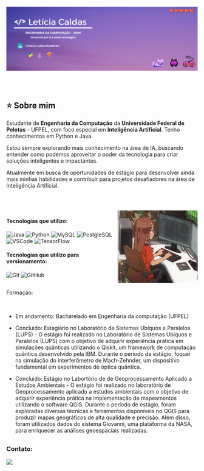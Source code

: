 <img align="center" src="capa02.png"><br>

<br>
<br>

## ⭐️ Sobre mim

Estudante de <b> Engenharia da Computação</b> da <b>Universidade Federal de Pelotas</b> - UFPEL, com foco especial em <b>Inteligência Artificial</b>. Tenho conhecimentos em Python e Java.

Estou sempre explorando mais conhecimento na área de IA, buscando entender como podemos aproveitar o poder da tecnologia para criar soluções inteligentes e impactantes.

Atualmente em busca de oportunidades de estágio para desenvolver ainda mais minhas habilidades e contribuir para projetos desafiadores na área de Inteligência Artificial.

#

<br>
<img align="right" alt="" height="190px" src="anime1.gif"/>

#### Tecnologias que utilizo:

![Java](https://img.shields.io/badge/-Java-white?style=flat&logo=Java&logoColor=007396&)
![Python](https://img.shields.io/badge/-Python-white?style=flat&logo=python)
![MySQL](https://img.shields.io/badge/-MySQL-white?style=flat&logo=mysql&logoColor=4479A1&)
![PostgleSQL](https://img.shields.io/badge/-PostgleSQL-white?style=flat&logo=Postgresql&logoColor=007396&)
![VSCode](https://img.shields.io/badge/-VSCode-white?style=flat&logo=visualstudiocode&logoColor=007ACC&)
![TensorFlow](https://img.shields.io/badge/-TensorFlow-white?style=flat&logo=tensorflow&logoColor=007)

#### Tecnologias que utilizo para versionamento:

![Git](https://img.shields.io/badge/-Git-white?style=flat&logo=Git&logoColor=F05032&)
![GitHub](https://img.shields.io/badge/-GitHub-white?style=flat&logo=GitHub&logoColor=181717&)

##

Formação:

<br>

-   Em andamento: Bacharelado em Engenharia da computação (UFPEL)
  
-   Concluido: Estagiário no Laboratório de Sistemas Ubíquos e Paralelos (LUPS) - O estágio foi realizado no Laboratório de Sistemas Ubíquos e Paralelos (LUPS) com o objetivo de adquirir experiência prática em simulações quânticas utilizando o Qiskit, um framework de computação quântica desenvolvido pela IBM. Durante o período de estágio, foquei na simulação do interferômetro de Mach-Zehnder, um dispositivo fundamental em experimentos de óptica quântica.
  
-   Concluido: Estágio no Labortório de de Geoprocessamento Aplicado a Estudos Ambientais - O estágio foi realizado no laboratório de Geoprocessamento aplicado a estudos ambientais com o objetivo de adquirir experiência prática na implementação de mapeamentos utilizando o software QGIS. Durante o período de estágio, foram exploradas diversas técnicas e ferramentas disponíveis no QGIS para produzir mapas geográficos de alta qualidade e precisão. Além disso, foram utilizados dados do sistema Giovanni, uma plataforma da NASA, para enriquecer as análises geoespaciais realizadas.

##

  <h3>Contato: </p> </3>
       <a href="https://www.linkedin.com/in/let%C3%ADcia-caldas-97ab46164/" target="_blank"><img src="https://img.shields.io/badge/-LinkedIn-%230077B5?style=for-the-badge&logo=linkedin&logoColor=white" target="_blank"></a>
     
##

</div>

